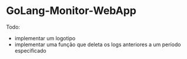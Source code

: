 # GoLang-Monitor-WebApp
 

Todo:
- implementar um logotipo
- implementar uma função que deleta os logs anteriores a um período especificado